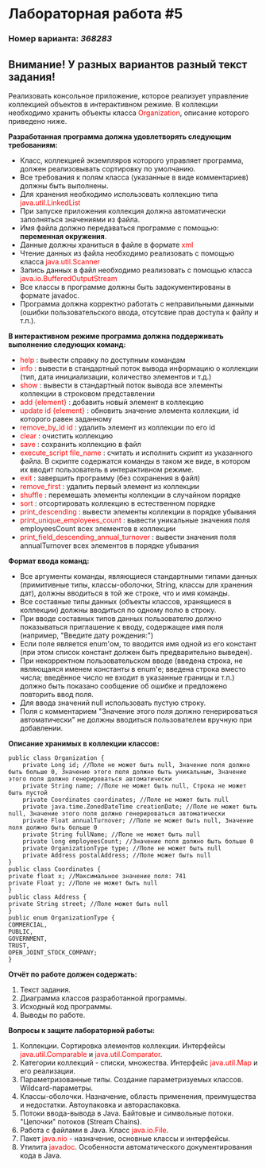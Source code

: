 <style>
r { color: Red }
</style>

# Лабораторная работа #5
### Номер варианта: _368283_

## Внимание! У разных вариантов разный текст задания!
Реализовать консольное приложение, которое реализует управление коллекцией объектов в интерактивном режиме. В коллекции необходимо хранить объекты класса <r>Organization</r>, описание которого приведено ниже.

**Разработанная программа должна удовлетворять следующим требованиям:**
- Класс, коллекцией экземпляров которого управляет программа, должен реализовывать сортировку по умолчанию.
- Все требования к полям класса (указанные в виде комментариев) должны быть выполнены.
- Для хранения необходимо использовать коллекцию типа <r>java.util.LinkedList</r>
- При запуске приложения коллекция должна автоматически заполняться значениями из файла.
- Имя файла должно передаваться программе с помощью: **переменная окружения**.
- Данные должны храниться в файле в формате <r>xml</r>
- Чтение данных из файла необходимо реализовать с помощью класса <r>java.util.Scanner</r>
- Запись данных в файл необходимо реализовать с помощью класса <r>java.io.BufferedOutputStream</r>
- Все классы в программе должны быть задокументированы в формате javadoc.
- Программа должна корректно работать с неправильными данными (ошибки пользовательского ввода, отсутсвие прав доступа к файлу и т.п.). 

**В интерактивном режиме программа должна поддерживать выполнение следующих команд:**

- <r>help</r> : вывести справку по доступным командам
- <r>info</r> : вывести в стандартный поток вывода информацию о коллекции (тип, дата инициализации, количество элементов и т.д.)
- <r>show</r> : вывести в стандартный поток вывода все элементы коллекции в строковом представлении
- <r>add {element}</r> : добавить новый элемент в коллекцию
- <r>update id {element}</r> : обновить значение элемента коллекции, id которого равен заданному
- <r>remove_by_id id</r> : удалить элемент из коллекции по его id
- <r>clear</r> : очистить коллекцию
- <r>save</r> : сохранить коллекцию в файл
- <r>execute_script file_name</r> : считать и исполнить скрипт из указанного файла. В скрипте содержатся команды в таком же виде, в котором их вводит пользователь в интерактивном режиме.
- <r>exit</r> : завершить программу (без сохранения в файл)
- <r>remove_first</r> : удалить первый элемент из коллекции
- <r>shuffle</r> : перемешать элементы коллекции в случайном порядке
- <r>sort</r> : отсортировать коллекцию в естественном порядке
- <r>print_descending</r> : вывести элементы коллекции в порядке убывания
- <r>print_unique_employees_count</r> : вывести уникальные значения поля employeesCount всех элементов в коллекции
- <r>print_field_descending_annual_turnover</r> : вывести значения поля annualTurnover всех элементов в порядке убывания

**Формат ввода команд:**

- Все аргументы команды, являющиеся стандартными типами данных (примитивные типы, классы-оболочки, String, классы для хранения дат), должны вводиться в той же строке, что и имя команды.
- Все составные типы данных (объекты классов, хранящиеся в коллекции) должны вводиться по одному полю в строку.
- При вводе составных типов данных пользователю должно показываться приглашение к вводу, содержащее имя поля (например, "Введите дату рождения:")
- Если поле является enum'ом, то вводится имя одной из его констант (при этом список констант должен быть предварительно выведен).
- При некорректном пользовательском вводе (введена строка, не являющаяся именем константы в enum'е; введена строка вместо числа; введённое число не входит в указанные границы и т.п.) должно быть показано сообщение об ошибке и предложено повторить ввод поля.
- Для ввода значений null использовать пустую строку.
- Поля с комментарием "Значение этого поля должно генерироваться автоматически" не должны вводиться пользователем вручную при добавлении.

**Описание хранимых в коллекции классов:**

```
public class Organization {
    private Long id; //Поле не может быть null, Значение поля должно быть больше 0, Значение этого поля должно быть уникальным, Значение этого поля должно генерироваться автоматически
    private String name; //Поле не может быть null, Строка не может быть пустой
    private Coordinates coordinates; //Поле не может быть null
    private java.time.ZonedDateTime creationDate; //Поле не может быть null, Значение этого поля должно генерироваться автоматически
    private Float annualTurnover; //Поле не может быть null, Значение поля должно быть больше 0
    private String fullName; //Поле не может быть null
    private long employeesCount; //Значение поля должно быть больше 0
    private OrganizationType type; //Поле не может быть null
    private Address postalAddress; //Поле может быть null
}
public class Coordinates {
private float x; //Максимальное значение поля: 741
private Float y; //Поле не может быть null
}
public class Address {
private String street; //Поле может быть null
}
public enum OrganizationType {
COMMERCIAL,
PUBLIC,
GOVERNMENT,
TRUST,
OPEN_JOINT_STOCK_COMPANY;
}
```

**Отчёт по работе должен содержать:**
1. Текст задания.
2. Диаграмма классов разработанной программы.
3. Исходный код программы.
4. Выводы по работе.

**Вопросы к защите лабораторной работы:**
1. Коллекции. Сортировка элементов коллекции. Интерфейсы <r>java.util.Comparable</r> и <r>java.util.Comparator</r>.
2. Категории коллекций - списки, множества. Интерфейс <r>java.util.Map</r> и его реализации.
3. Параметризованные типы. Создание параметризуемых классов. Wildcard-параметры.
4. Классы-оболочки. Назначение, область применения, преимущества и недостатки. Автоупаковка и автораспаковка.
5. Потоки ввода-вывода в Java. Байтовые и символьные потоки. "Цепочки" потоков (Stream Chains).
6. Работа с файлами в Java. Класс <r>java.io.File</r>.
7. Пакет <r>java.nio</r> - назначение, основные классы и интерфейсы.
8. Утилита <r>javadoc</r>. Особенности автоматического документирования кода в Java.